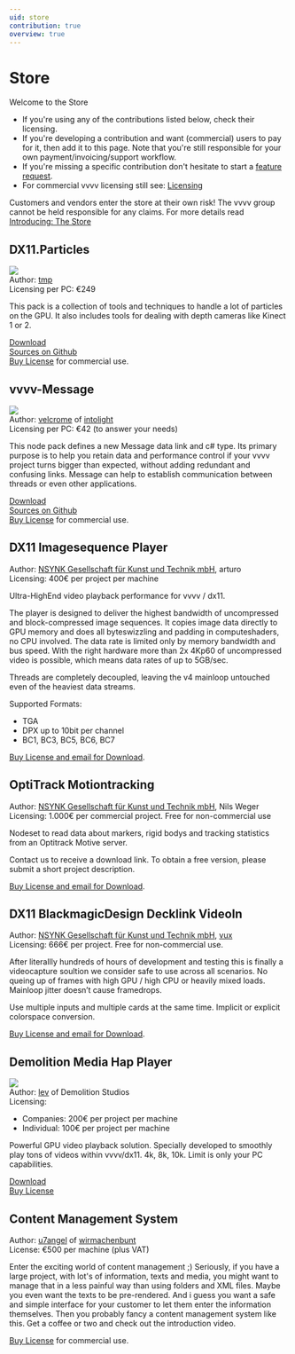 ```yaml
---
uid: store
contribution: true
overview: true
---
```


# Store

Welcome to the Store

- If you're using any of the contributions listed below, check their licensing.
- If you're developing a contribution and want (commercial) users to pay for it, then add it to this page. Note that you're still responsible for your own payment/invoicing/support workflow.
- If you're missing a specific contribution don't hesitate to start a [feature request](https://discourse.vvvv.org/c/feature).
- For commercial vvvv licensing still see: [Licensing](https://store.vvvv.org)

Customers and vendors enter the store at their own risk! The vvvv group cannot be held responsible for any claims. For more details read [Introducing: The Store](https://visualprogramming.net/blog/2017/introducing-the-store/) 


## DX11.Particles
![](~/img/particlesbox.png)  
Author: [tmp](http://vvvv.org/users/tmp)    
Licensing per PC: €249  

This pack is a collection of tools and techniques to handle a lot of particles on the GPU. It also includes tools for dealing with depth cameras like Kinect 1 or 2.

[Download](xref:contribution/dx11.particles)  
[Sources on Github](https://github.com/letmp/dx11-particles)  
[Buy License](mailto:robert.willner@gmail.com) for commercial use.

## vvvv-Message
![](~/img/messagebox2.png)  
Author: [velcrome](http://vvvv.org/users/velcrome) of [intolight](https://vvvv.org/businesses/intolight)   
Licensing per PC: €42 (to answer your needs)  

This node pack defines a new Message data link and c# type. Its primary purpose is to help you retain data and performance control if your vvvv project turns bigger than expected, without adding redundant and confusing links. Message can help to establish communication between threads or even other applications. 

[Download](xref:contribution/vvvv-message)  
[Sources on Github](https://github.com/velcrome/vvvv-Message)  
[Buy License](mailto:license@intolight.de) for commercial use.

## DX11 Imagesequence Player
Author: [NSYNK Gesellschaft für Kunst und Technik mbH](https://vvvv.org/businesses/nsynk-gesellschaft-für-kunst-und-technik), arturo  
Licensing: 400€ per project per machine

Ultra-HighEnd video playback performance for vvvv / dx11. 

The player is designed to deliver the highest bandwidth of uncompressed and block-compressed image sequences. It copies image data directly to GPU memory and does all byteswizzling and padding in computeshaders, no CPU involved. The data rate is limited only by memory bandwidth and bus speed. With the right hardware more than 2x 4Kp60 of uncompressed video is possible, which means data rates of up to 5GB/sec.

Threads are completely decoupled, leaving the v4 mainloop untouched even of the heaviest data streams.

Supported Formats:
- TGA
- DPX up to 10bit per channel
- BC1, BC3, BC5, BC6, BC7

[Buy License and email for Download](mailto:info@nsynk.de).

## OptiTrack Motiontracking
Author: [NSYNK Gesellschaft für Kunst und Technik mbH](https://vvvv.org/businesses/nsynk-gesellschaft-für-kunst-und-technik), Nils Weger  
Licensing: 1.000€ per commercial project. Free for non-commercial use

Nodeset to read data about markers, rigid bodys and tracking statistics from an Optitrack Motive server.

Contact us to receive a download link. To obtain a free version, please submit a short project description.

[Buy License and email for Download](mailto:info@nsynk.de).

## DX11 BlackmagicDesign Decklink VideoIn
Author: [NSYNK Gesellschaft für Kunst und Technik mbH](https://vvvv.org/businesses/nsynk-gesellschaft-für-kunst-und-technik), [vux](http://vvvv.org/users/vux)  
Licensing: 666€ per project. Free for non-commercial use.

After literallly hundreds of hours of development and testing this is finally a videocapture soultion we consider safe to use across all scenarios. No queing up of frames with high GPU / high CPU or heavily mixed loads. Mainloop jitter doesn’t cause framedrops.

Use multiple inputs and multiple cards at the same time. Implicit or explicit colorspace conversion.

[Buy License and email for Download](mailto:info@nsynk.de).

## Demolition Media Hap Player
![](~/img/Hap4vvvv_store.png)  
Author: [lev](http://vvvv.org/users/lev) of Demolition Studios  
Licensing: 
  - Companies: 200€ per project per machine
  - Individual: 100€ per project per machine

Powerful GPU video playback solution. Specially developed to smoothly play tons of videos within vvvv/dx11. 
4k, 8k, 10k. Limit is only your PC capabilities.

[Download](xref:contribution/demolition-media-hap-player)  
[Buy License](mailto:lev.panov@gmail.com)

## Content Management System
Author: [u7angel](http://vvvv.org/users/u7angel) of [wirmachenbunt](https://vvvv.org/businesses/wirmachenbunt)  
License: €500 per machine (plus VAT)

Enter the exciting world of content management ;)
Seriously, if you have a large project, with lot's of information, texts and media, you might want to manage that in a less painful way than using folders and XML files. Maybe you even want the texts to be pre-rendered. And i guess you want a safe and simple interface for your customer to let them enter the information themselves.
Then you probably fancy a content management system like this. Get a coffee or two and check out the introduction video. 

[Buy License](mailto:info@wirmachenbunt.de) for commercial use.

<div class="vimeo embed-responsive embed-responsive-16by9 mt-3 mb-4">
    <iframe title="vimeo-player" data-src="https://player.vimeo.com/video/248325677" width="320" frameborder="0" allowfullscreen></iframe>
</div>